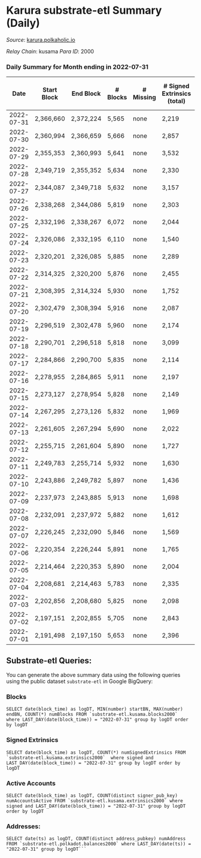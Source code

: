 # Karura substrate-etl Summary (Daily)

_Source_: [karura.polkaholic.io](https://karura.polkaholic.io)

*Relay Chain*: kusama
*Para ID*: 2000



### Daily Summary for Month ending in 2022-07-31


| Date | Start Block | End Block | # Blocks | # Missing | # Signed Extrinsics (total) | # Active Accounts | # Addresses with Balances | # Events | # Transfers | # XCM Transfers In | # XCM Transfers Out |
| ---- | ----------- | --------- | -------- | --------- | --------------------------- | ----------------- | ------------------------- | -------- | ----------- | ------------------ | ------------------- |
| 2022-07-31 | 2,366,660 | 2,372,224 | 5,565 | none  | 2,219 | 331 | 90,538 | 87,409 | 11,882 ($940,756.49) | 159 ($60,028,790,819.12) | 142 ($142,207.37) |
| 2022-07-30 | 2,360,994 | 2,366,659 | 5,666 | none  | 2,857 | 404 | 90,503 | 95,020 | 12,924 ($2,412,051.15) | 125 ($66,000,356,654.73) | 142 ($349,420.05) |
| 2022-07-29 | 2,355,353 | 2,360,993 | 5,641 | none  | 3,532 | 452 | 90,451 | 104,592 | 14,795 ($2,193,467.62) | 213 ($3,182,626,435,375.64) | 209 ($208,593.17) |
| 2022-07-28 | 2,349,719 | 2,355,352 | 5,634 | none  | 2,330 | 366 | 90,421 | 94,548 | 13,326 ($1,189,551.44) | 225 ($1,116,623,021,286.20) | 242 ($163,411.08) |
| 2022-07-27 | 2,344,087 | 2,349,718 | 5,632 | none  | 3,157 | 502 | 90,386 | 103,408 | 14,439 ($1,288,686.81) | 446 ($15,014,715,460,998.58) | 387 ($236,664.17) |
| 2022-07-26 | 2,338,268 | 2,344,086 | 5,819 | none  | 2,303 | 279 | 90,252 | 94,157 | 13,068 ($1,262,158.91) | 120 ($590,376,234,888.74) | 113 ($145,381.06) |
| 2022-07-25 | 2,332,196 | 2,338,267 | 6,072 | none  | 2,044 | 318 | 90,224 | 95,405 | 13,445 ($1,280,142.49) | 115 ($111,873.67) | 98 ($519,092.18) |
| 2022-07-24 | 2,326,086 | 2,332,195 | 6,110 | none  | 1,540 | 224 | 90,203 | 90,724 | 12,765 ($758,230.32) | 80 ($36,063.34) | 60 ($37,863.37) |
| 2022-07-23 | 2,320,201 | 2,326,085 | 5,885 | none  | 2,289 | 307 | 90,181 | 95,569 | 13,529 ($1,422,659.40) | 126 ($129,510,166,580.44) | 128 ($176,979.59) |
| 2022-07-22 | 2,314,325 | 2,320,200 | 5,876 | none  | 2,455 | 353 | 90,131 | 98,422 | 13,871 ($1,303,732.86) | 204 ($2,120,496,433.27) | 184 ($301,793.46) |
| 2022-07-21 | 2,308,395 | 2,314,324 | 5,930 | none  | 1,752 | 280 | 90,084 | 91,463 | 12,883 ($855,669.23) | 114 ($9,298,842,929.32) | 101 ($134,685.14) |
| 2022-07-20 | 2,302,479 | 2,308,394 | 5,916 | none  | 2,087 | 309 | 90,063 | 94,535 | 13,284 ($1,112,759.40) | 172 ($165,135.19) | 143 ($185,932.22) |
| 2022-07-19 | 2,296,519 | 2,302,478 | 5,960 | none  | 2,174 | 394 | 90,041 | 96,189 | 13,574 ($578,296.60) | 199 ($19,057,723,476.86) | 165 ($88,165.87) |
| 2022-07-18 | 2,290,701 | 2,296,518 | 5,818 | none  | 3,099 | 366 | 90,011 | 103,939 | 14,723 ($2,270,159.98) | 218 ($202,267,182.52) | 211 ($294,206.16) |
| 2022-07-17 | 2,284,866 | 2,290,700 | 5,835 | none  | 2,114 | 283 | 89,978 | 93,284 | 13,090 ($959,615.02) | 129 ($96,760.95) | 88 ($84,083.48) |
| 2022-07-16 | 2,278,955 | 2,284,865 | 5,911 | none  | 2,197 | 301 | 89,956 | 95,962 | 13,638 ($1,519,440.69) | 124 ($116,171.85) | 93 ($124,926.10) |
| 2022-07-15 | 2,273,127 | 2,278,954 | 5,828 | none  | 2,149 | 289 | 89,927 | 89,496 | 11,022 ($958,823.73) | 146 ($3,324,774.04) | 114 ($298,380.84) |
| 2022-07-14 | 2,267,295 | 2,273,126 | 5,832 | none  | 1,969 | 315 | 89,917 | 87,650 | 10,648 ($498,116.88) | 148 ($3,110,585.34) | 107 ($107,133.73) |
| 2022-07-13 | 2,261,605 | 2,267,294 | 5,690 | none  | 2,022 | 288 | 89,878 | 86,629 | 10,536 ($937,863.06) | 154 ($134,475.13) | 109 ($140,271.88) |
| 2022-07-12 | 2,255,715 | 2,261,604 | 5,890 | none  | 1,727 | 276 | 89,849 | 85,266 | 10,184 ($740,762.72) | 107 ($154,353.32) | 81 ($165,456.41) |
| 2022-07-11 | 2,249,783 | 2,255,714 | 5,932 | none  | 1,630 | 269 | 89,820 | 85,385 | 10,242 ($2,684,882.82) | 118 ($984,563.72) | 76 ($985,501.42) |
| 2022-07-10 | 2,243,886 | 2,249,782 | 5,897 | none  | 1,436 | 224 | 89,793 | 82,576 | 9,861 ($427,020.83) | 84 ($33,180.06) | 49 ($26,435.01) |
| 2022-07-09 | 2,237,973 | 2,243,885 | 5,913 | none  | 1,698 | 244 | 89,756 | 85,425 | 10,248 ($391,701.31) | 81 ($99,532.27) | 91 ($95,917.23) |
| 2022-07-08 | 2,232,091 | 2,237,972 | 5,882 | none  | 1,612 | 251 | 89,729 | 84,075 | 10,124 ($654,645.95) | 97 ($142,183.27) | 66 ($137,137.65) |
| 2022-07-07 | 2,226,245 | 2,232,090 | 5,846 | none  | 1,569 | 290 | 89,710 | 83,412 | 9,986 ($830,359.64) | 106 ($168,042.14) | 77 ($165,733.51) |
| 2022-07-06 | 2,220,354 | 2,226,244 | 5,891 | none  | 1,765 | 297 | 89,667 | 86,228 | 10,470 ($5,353,895.26) | 80 ($31,954.15) | 76 ($52,819.47) |
| 2022-07-05 | 2,214,464 | 2,220,353 | 5,890 | none  | 2,004 | 304 | 89,620 | 88,642 | 10,713 ($831,314.09) | 127 ($104,038.67) | 108 ($142,864.30) |
| 2022-07-04 | 2,208,681 | 2,214,463 | 5,783 | none  | 2,335 | 352 | 89,571 | 90,206 | 10,948 ($1,354,529.37) | 129 ($182,246.84) | 100 ($595,461.56) |
| 2022-07-03 | 2,202,856 | 2,208,680 | 5,825 | none  | 2,098 | 302 | 89,503 | 87,786 | 10,491 ($754,749.81) | 96 ($55,685.57) | 87 ($83,678.52) |
| 2022-07-02 | 2,197,151 | 2,202,855 | 5,705 | none  | 2,843 | 378 | 89,429 | 95,707 | 12,063 ($2,811,203.73) | 157 ($348,233.07) | 121 ($262,902.49) |
| 2022-07-01 | 2,191,498 | 2,197,150 | 5,653 | none  | 2,396 | 319 | 89,350 | 89,517 | 10,621 ($1,900,521.11) | 257 ($472,930.06) | 227 ($446,334.70) |

## Substrate-etl Queries:
You can generate the above summary data using the following queries using the public dataset `substrate-etl` in Google BigQuery:


### Blocks
```
SELECT date(block_time) as logDT, MIN(number) startBN, MAX(number) endBN, COUNT(*) numBlocks FROM `substrate-etl.kusama.blocks2000`  where LAST_DAY(date(block_time)) = "2022-07-31" group by logDT order by logDT
```


### Signed Extrinsics
```
SELECT date(block_time) as logDT, COUNT(*) numSignedExtrinsics FROM `substrate-etl.kusama.extrinsics2000`  where signed and LAST_DAY(date(block_time)) = "2022-07-31" group by logDT order by logDT
```


### Active Accounts
```
SELECT date(block_time) as logDT, COUNT(distinct signer_pub_key) numAccountsActive FROM `substrate-etl.kusama.extrinsics2000` where signed and LAST_DAY(date(block_time)) = "2022-07-31" group by logDT order by logDT
```


### Addresses:
```
SELECT date(ts) as logDT, COUNT(distinct address_pubkey) numAddress FROM `substrate-etl.polkadot.balances2000` where LAST_DAY(date(ts)) = "2022-07-31" group by logDT```

